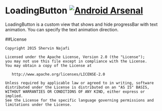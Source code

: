 # LoadingButton [![Android Arsenal](https://img.shields.io/badge/Android%20Arsenal-LoadingButton-green.svg?style=flat)](https://android-arsenal.com/details/1/1926)

LoadingButton is a custom view that shows and hide progressBar with text animation. You can specify the text animation direction.

##License

    Copyright 2015 Shervin Najafi
    
    Licensed under the Apache License, Version 2.0 (the "License");
    you may not use this file except in compliance with the License.
    You may obtain a copy of the License at
    
       http://www.apache.org/licenses/LICENSE-2.0
    
    Unless required by applicable law or agreed to in writing, software
    distributed under the License is distributed on an "AS IS" BASIS,
    WITHOUT WARRANTIES OR CONDITIONS OF ANY KIND, either express or implied.
    See the License for the specific language governing permissions and
    limitations under the License.
